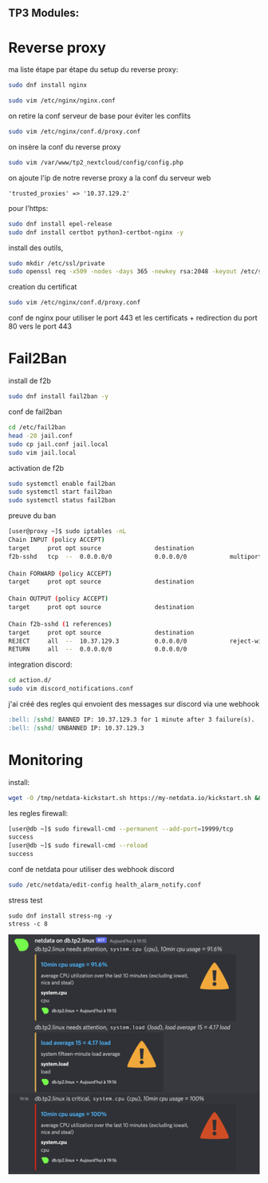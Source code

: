 ## TP3 Modules:

# Reverse proxy

ma liste étape par étape du setup du reverse proxy:

```bash
sudo dnf install nginx
```

```bash
sudo vim /etc/nginx/nginx.conf
```
on retire la conf serveur de base pour éviter les conflits

```bash
sudo vim /etc/nginx/conf.d/proxy.conf
```

on insère la conf du reverse proxy

```bash
sudo vim /var/www/tp2_nextcloud/config/config.php
```

on ajoute l'ip de notre reverse proxy a la conf du serveur web

```
'trusted_proxies' => '10.37.129.2'
```

pour l'https:

```bash
sudo dnf install epel-release
sudo dnf install certbot python3-certbot-nginx -y
```

install des outils,

```bash
sudo mkdir /etc/ssl/private
sudo openssl req -x509 -nodes -days 365 -newkey rsa:2048 -keyout /etc/ssl/private/nginx-selfsigned.key -out /etc/ssl/certs/nginx-selfsigned.crt
```

creation du certificat


```bash
sudo vim /etc/nginx/conf.d/proxy.conf
```

conf de nginx pour utiliser le port 443 et les certificats + redirection du port 80 vers le port 443


# Fail2Ban

install de f2b

```bash
sudo dnf install fail2ban -y
```

conf de fail2ban

```bash
cd /etc/fail2ban
head -20 jail.conf
sudo cp jail.conf jail.local
sudo vim jail.local
```

activation de f2b

```bash
sudo systemctl enable fail2ban
sudo systemctl start fail2ban
sudo systemctl status fail2ban
```

preuve du ban
```bash
[user@proxy ~]$ sudo iptables -nL
Chain INPUT (policy ACCEPT)
target     prot opt source               destination
f2b-sshd   tcp  --  0.0.0.0/0            0.0.0.0/0            multiport dports 22

Chain FORWARD (policy ACCEPT)
target     prot opt source               destination

Chain OUTPUT (policy ACCEPT)
target     prot opt source               destination

Chain f2b-sshd (1 references)
target     prot opt source               destination
REJECT     all  --  10.37.129.3          0.0.0.0/0            reject-with icmp-port-unreachable
RETURN     all  --  0.0.0.0/0            0.0.0.0/0
```

integration discord:

```bash
cd action.d/
sudo vim discord_notifications.conf
```

j'ai créé des regles qui envoient des messages sur discord via une webhook

```md
:bell: [sshd] BANNED IP: 10.37.129.3 for 1 minute after 3 failure(s).
:bell: [sshd] UNBANNED IP: 10.37.129.3
```

# Monitoring

install:

```bash
wget -O /tmp/netdata-kickstart.sh https://my-netdata.io/kickstart.sh && sh /tmp/netdata-kickstart.sh
```

les regles firewall:

```bash
[user@db ~]$ sudo firewall-cmd --permanent --add-port=19999/tcp
success
[user@db ~]$ sudo firewall-cmd --reload
success
```

conf de netdata pour utiliser des webhook discord

```bash
sudo /etc/netdata/edit-config health_alarm_notify.conf
```

stress test

```
sudo dnf install stress-ng -y
stress -c 8
```

![](./netdata.png)
